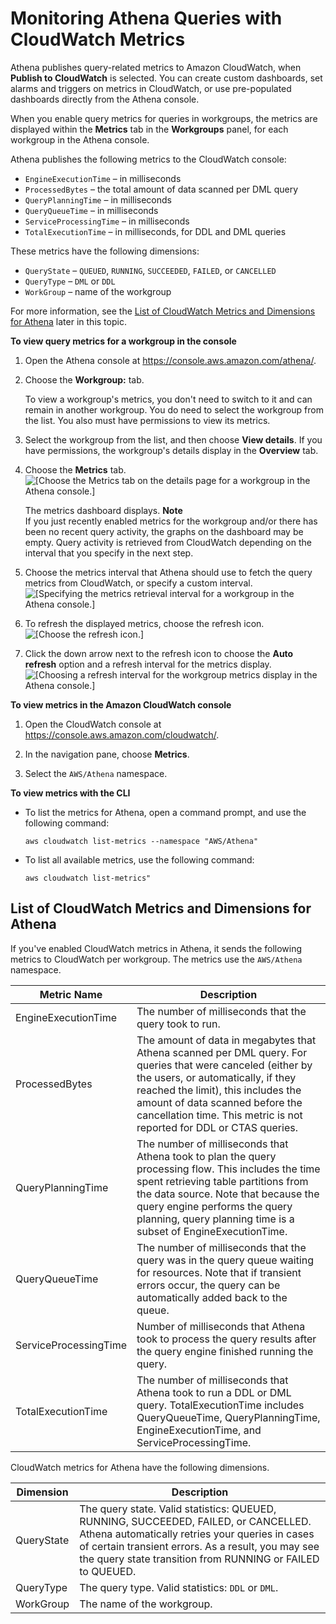# Monitoring Athena Queries with CloudWatch Metrics<a name="query-metrics-viewing"></a>

Athena publishes query\-related metrics to Amazon CloudWatch, when **Publish to CloudWatch** is selected\. You can create custom dashboards, set alarms and triggers on metrics in CloudWatch, or use pre\-populated dashboards directly from the Athena console\. 

When you enable query metrics for queries in workgroups, the metrics are displayed within the **Metrics** tab in the **Workgroups** panel, for each workgroup in the Athena console\.

Athena publishes the following metrics to the CloudWatch console:
+ `EngineExecutionTime` – in milliseconds
+ `ProcessedBytes` – the total amount of data scanned per DML query
+ `QueryPlanningTime` – in milliseconds
+ `QueryQueueTime` – in milliseconds
+ `ServiceProcessingTime` – in milliseconds
+ `TotalExecutionTime` – in milliseconds, for DDL and DML queries

These metrics have the following dimensions:
+ `QueryState` – `QUEUED`, `RUNNING`, `SUCCEEDED`, `FAILED`, or `CANCELLED`
+ `QueryType` – `DML` or `DDL`
+ `WorkGroup` – name of the workgroup

For more information, see the [List of CloudWatch Metrics and Dimensions for Athena](#athena-cloudwatch-metrics-table) later in this topic\.

**To view query metrics for a workgroup in the console**

1. Open the Athena console at [https://console\.aws\.amazon\.com/athena/](https://console.aws.amazon.com/athena/home)\.

1. Choose the **Workgroup:*<name>*** tab\.

   To view a workgroup's metrics, you don't need to switch to it and can remain in another workgroup\. You do need to select the workgroup from the list\. You also must have permissions to view its metrics\.

1. Select the workgroup from the list, and then choose **View details**\. If you have permissions, the workgroup's details display in the **Overview** tab\.

1. Choose the **Metrics** tab\.   
![\[Choose the Metrics tab on the details page for a workgroup in the Athena console.\]](http://docs.aws.amazon.com/athena/latest/ug/images/wg-metrics.png)

   The metrics dashboard displays\.
**Note**  
If you just recently enabled metrics for the workgroup and/or there has been no recent query activity, the graphs on the dashboard may be empty\. Query activity is retrieved from CloudWatch depending on the interval that you specify in the next step\. 

1. Choose the metrics interval that Athena should use to fetch the query metrics from CloudWatch, or specify a custom interval\.  
![\[Specifying the metrics retrieval interval for a workgroup in the Athena console.\]](http://docs.aws.amazon.com/athena/latest/ug/images/wg-custom-interval.png)

1. To refresh the displayed metrics, choose the refresh icon\.  
![\[Choose the refresh icon.\]](http://docs.aws.amazon.com/athena/latest/ug/images/wg-refresh-metrics.png)

1. Click the down arrow next to the refresh icon to choose the **Auto refresh** option and a refresh interval for the metrics display\.  
![\[Choosing a refresh interval for the workgroup metrics display in the Athena console.\]](http://docs.aws.amazon.com/athena/latest/ug/images/wg-choose-refresh-interval.png)

**To view metrics in the Amazon CloudWatch console**

1. Open the CloudWatch console at [https://console\.aws\.amazon\.com/cloudwatch/](https://console.aws.amazon.com/cloudwatch/)\.

1. In the navigation pane, choose **Metrics**\.

1. Select the `AWS/Athena` namespace\.

**To view metrics with the CLI**
+ To list the metrics for Athena, open a command prompt, and use the following command:

  ```
  aws cloudwatch list-metrics --namespace "AWS/Athena"
  ```
+ To list all available metrics, use the following command:

  ```
  aws cloudwatch list-metrics"
  ```

## List of CloudWatch Metrics and Dimensions for Athena<a name="athena-cloudwatch-metrics-table"></a>

If you've enabled CloudWatch metrics in Athena, it sends the following metrics to CloudWatch per workgroup\. The metrics use the `AWS/Athena` namespace\.


| Metric Name | Description | 
| --- | --- | 
| EngineExecutionTime |  The number of milliseconds that the query took to run\.  | 
| ProcessedBytes |  The amount of data in megabytes that Athena scanned per DML query\. For queries that were canceled \(either by the users, or automatically, if they reached the limit\), this includes the amount of data scanned before the cancellation time\. This metric is not reported for DDL or CTAS queries\.  | 
| QueryPlanningTime | The number of milliseconds that Athena took to plan the query processing flow\. This includes the time spent retrieving table partitions from the data source\. Note that because the query engine performs the query planning, query planning time is a subset of EngineExecutionTime\. | 
| QueryQueueTime | The number of milliseconds that the query was in the query queue waiting for resources\. Note that if transient errors occur, the query can be automatically added back to the queue\. | 
| ServiceProcessingTime | Number of milliseconds that Athena took to process the query results after the query engine finished running the query\. | 
| TotalExecutionTime | The number of milliseconds that Athena took to run a DDL or DML query\. TotalExecutionTime includes QueryQueueTime, QueryPlanningTime, EngineExecutionTime, and ServiceProcessingTime\. | 

CloudWatch metrics for Athena have the following dimensions\.


| Dimension | Description | 
| --- | --- | 
| QueryState |  The query state\. Valid statistics: QUEUED, RUNNING, SUCCEEDED, FAILED, or CANCELLED\.  Athena automatically retries your queries in cases of certain transient errors\. As a result, you may see the query state transition from RUNNING or FAILED to QUEUED\.   | 
| QueryType |  The query type\. Valid statistics: `DDL` or `DML`\.  | 
| WorkGroup |  The name of the workgroup\.  | 